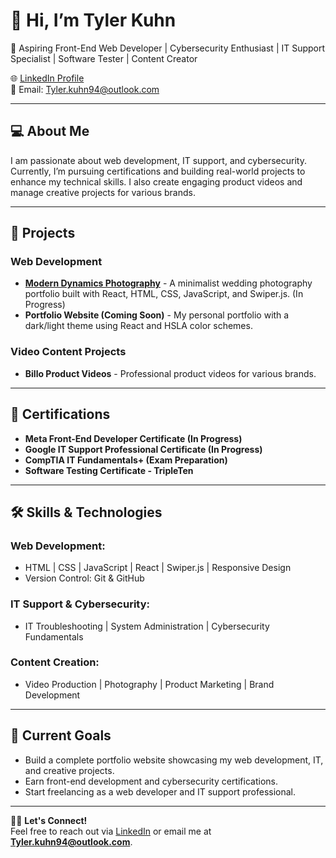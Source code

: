 # 👋 Hi, I’m Tyler Kuhn  

🎯 Aspiring Front-End Web Developer | Cybersecurity Enthusiast | IT Support Specialist | Software Tester | Content Creator  

🌐 [LinkedIn Profile](http://linkedin.com/in/iamtylerkuhn)  
📧 Email: Tyler.kuhn94@outlook.com  

---

## 💻 **About Me**  
I am passionate about web development, IT support, and cybersecurity. Currently, I’m pursuing certifications and building real-world projects to enhance my technical skills. I also create engaging product videos and manage creative projects for various brands.

---

## 🚀 **Projects**  

### **Web Development**  
- **[Modern Dynamics Photography](#)** - A minimalist wedding photography portfolio built with React, HTML, CSS, JavaScript, and Swiper.js. (In Progress)  
- **Portfolio Website (Coming Soon)** - My personal portfolio with a dark/light theme using React and HSLA color schemes.  

### **Video Content Projects**    
- **Billo Product Videos** - Professional product videos for various brands.

---

## 📜 **Certifications**  
- **Meta Front-End Developer Certificate (In Progress)**  
- **Google IT Support Professional Certificate (In Progress)**  
- **CompTIA IT Fundamentals+ (Exam Preparation)**  
- **Software Testing Certificate - TripleTen**  

---

## 🛠 **Skills & Technologies**  

### **Web Development:**  
- HTML | CSS | JavaScript | React | Swiper.js | Responsive Design  
- Version Control: Git & GitHub  

### **IT Support & Cybersecurity:**  
- IT Troubleshooting | System Administration | Cybersecurity Fundamentals  

### **Content Creation:**  
- Video Production | Photography | Product Marketing | Brand Development  

---

## 🎯 **Current Goals**  
- Build a complete portfolio website showcasing my web development, IT, and creative projects.  
- Earn front-end development and cybersecurity certifications.  
- Start freelancing as a web developer and IT support professional.  

---

👨‍💻 **Let's Connect!**  
Feel free to reach out via [LinkedIn](http://linkedin.com/in/iamtylerkuhn) or email me at **Tyler.kuhn94@outlook.com**.  
